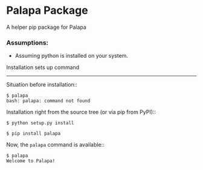 # Palapa Package
A helper pip package for Palapa

### Assumptions:
+ Assuming python is installed on your system.

Installation sets up command
**************************************

Situation before installation::

    $ palapa
    bash: palapa: command not found

Installation right from the source tree (or via pip from PyPI)::

    $ python setup.py install

    $ pip install palapa

Now, the ``palapa`` command is available::

    $ palapa
    Welcome to Palapa!